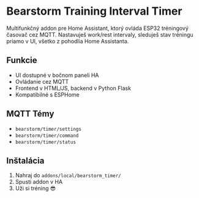 # Bearstorm Training Interval Timer

Multifunkčný addon pre Home Assistant, ktorý ovláda ESP32 tréningový časovač cez MQTT. Nastavuješ work/rest intervaly, sleduješ stav tréningu priamo v UI, všetko z pohodlia Home Assistanta.

## Funkcie
- UI dostupné v bočnom paneli HA
- Ovládanie cez MQTT
- Frontend v HTML/JS, backend v Python Flask
- Kompatibilné s ESPHome

## MQTT Témy
- `bearstorm/timer/settings`
- `bearstorm/timer/command`
- `bearstorm/timer/status`

## Inštalácia
1. Nahraj do `addons/local/bearstorm_timer/`
2. Spusti addon v HA
3. Uži si tréning 😎
